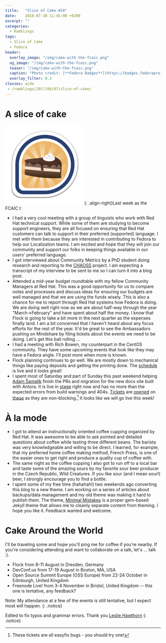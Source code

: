 ```yaml
---
title:   "Slice of Cake #28"
date:    2018-07-30 11:45:00 +0200
excerpt: ""
categories:
  - Ramblings
tags:
  - Slice of Cake
  - Fedora
header:
  overlay_image: "/img/cake-with-the-fcaic.png"
  og_image: "/img/cake-with-the-fcaic.png"
  teaser: "/img/cake-with-the-fcaic.png"
  caption: "Photo credit: [**Fedora Badges**](https://badges.fedoraproject.org/badge/its-a-cake-thing)"
  overlay_filter: 0.3
classes: wide
 - /ramblings/2017/08/07/slice-of-cake/
---
```


# A slice of cake

![Cake Badge](/img/cake-with-the-fcaic.png){: .align-right}Last week as the FCAIC I:

- I had a very cool meeting with a group of linguists who work with Red Hat technical support.  While some of them are studying to become support engineers, they are all focused on ensuring that Red Hat customers can talk to support in their preferred (supported) language.  I met with them because they are interested in contributing to Fedora to help our Localization teams.  I am excited and hope that they will join our community and support our folks in keeping things available in our users' preferred language.
- I got interviewed about Community Metrics by a PhD student doing research and reporting to the [CHAOSS](https://chaoss.community/) project.  I am expecting a transcript of my interview to be sent to me so I can turn it into a blog post.
- Attended a mid-year budget roundtable with my fellow Community Managers at Red Hat.  This was a good opportunity for us to compare notes and processes and discuss ideas for ensuring our budgets are well managed and that we are using the funds wisely.  This is also a chance for me to report through Red Hat systems how Fedora is doing.  We are doing well right now as we are about half-way through the year "March->February" and have spent about half the money.  I know that Flock is going to take a bit more in the next quarter as the expenses finally land.  I am a bit concerned that I haven't heard about any focus efforts for the rest of the year.  It'd be great to see the Ambassadors pushing on Mindshare by filing tickets about the events we need to be doing.  Let's get this ball rolling ...
- I had a meeting with Rich Bowen, my counterpart in the CentOS community.  They have some upcoming events that look like they may have a Fedora angle.  I'll post more when more is known.
- Flock planning continues to go well.  We are mostly down to mechanical things like paying deposits and getting the printing done.  The [schedule](https://flock2018.sched.org) is live and it looks great!
- I spent most of Saturday and part of Sunday this past weekend helping [Adam Šamalík](https://twitter.com/adsamalik) finish the PRs and migration for the new docs site built with Antora.  It is live in [stage](https://docs.stg.fedoraproject.org/en_GB/docs/) right now and has no more than the expected errors from build warnings and 404s.  [Tickets](https://pagure.io/fedora-docs/quick-docs/issue/69) are [opened](https://pagure.io/mentored-projects/issue/36) on [these](https://pagure.io/mentored-projects/issue/35) as they are non-blocking.[^1]  It looks like we will go live this week!

# À la mode

- I got to attend an instructionally oriented coffee cupping organized by Red Hat.  It was awesome to be able to ask pointed and detailed questions about coffee while tasting three different beans.  The barista was very knowledgeable and willing to be direct.  I learned, for example, that my preferred home coffee making method, French Press, is one of the easier ones to get right and produce a quality cup of coffee with.
- The same night as the coffee cupping I also got to run off to a local bar and taste some of the amazing sours by my favorite sour beer producer in the Czech Republic, Wild Creatures.  If you like sour (and I mean sour!) beer, I strongly encourage you to find a bottle.
- I spent some of my free time (hahahah!) two weekends ago converting this blog to a new theme.  I am working on a series of articles about backups/data management and my old theme was making it hard to publish them.  The theme, [Minimal Mistakes](https://mmistakes.github.io/minimal-mistakes/) is a proper gem-based Jekyll theme that allows me to cleanly separate content from theming.  I hope you like it.  Feedback wanted and welcome.

# Cake Around the World

I'll be traveling some and hope you'll ping me for coffee if you're nearby.  If you're considering attending and want to collaborate on a talk, let's ... talk :).

- Flock from 8-11 August in Dresden, Germany
- DevConf.us from 17-19 August in Boston, MA, USA
- Open Source Summit Europe (OSS Europe) from 22-24 October in Edinburgh, United Kingdom
- Freenode Live! from 3-4 November in Bristol, United Kingdom -- this one is tentative, any feedback?

Note: My attendance at a few of the events is still tentative, but I expect most will happen.
{: .notice}

Edited to fix typos and grammar errors.  Thank you [Leslie Hawthorn](https://twitter.com/lhawthorn)
{: .notice}

[^1]: These tickets are all easyfix bugs - you should try one!
